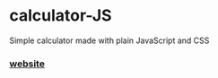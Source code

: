 # calculator-JS

Simple calculator made with plain JavaScript and CSS

### [website](https://santeenee-calculator.netlify.app)
